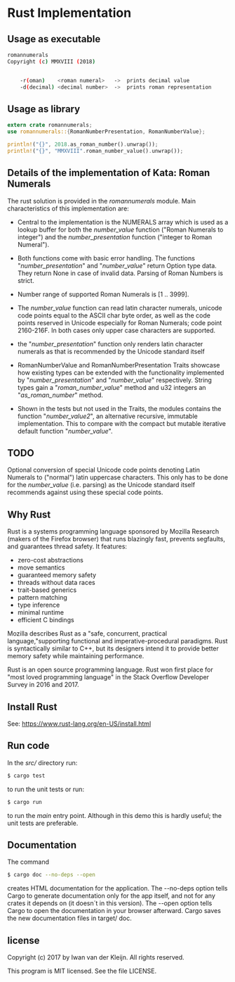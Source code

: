 # Rust Implementation

## Usage as executable

```bash
romannumerals
Copyright (c) MMXVIII (2018)


    -r(oman)    <roman numeral>   ->  prints decimal value
    -d(decimal) <decimal number>  ->  prints roman representation
```
## Usage as library

```rust
extern crate romannumerals;
use romannumerals::{RomanNumberPresentation, RomanNumberValue};

println!("{}", 2018.as_roman_number().unwrap());
println!("{}", "MMXVIII".roman_number_value().unwrap());

```

## Details of the implementation of Kata: Roman Numerals

The rust solution is provided in the _romannumerals_ module. Main characteristics of this implementation are:

- Central to the implementation is the NUMERALS array which is used as a lookup buffer for both the _number_value_ function ("Roman Numerals to integer") and the _number_presentation_ function ("integer to Roman Numeral").

- Both functions come with basic error handling. The functions "_number_presentation_" and "_number_value_" return Option type data. They return None in case of invalid data. Parsing of Roman Numbers is strict.

- Number range of supported Roman Numerals is [1 .. 3999].

- The _number_value_ function can read latin character numerals, unicode code points equal to the ASCII char byte order, as well as the code points reserved in Unicode especially for Roman Numerals; code point 2160-216F. In both cases only upper case characters are supported.

- the "_number_presentation_" function only renders latin character numerals as that is recommended by the Unicode standard itself

- RomanNumberValue and RomanNumberPresentation Traits showcase how existing types can be extended with the functionality implemented by "_number_presentation_" and "_number_value_" respectively. String types gain a "_roman_number_value_" method and u32 integers an "_as_roman_number_" method.

- Shown in the tests but not used in the Traits, the modules contains the function "_number_value2_", an alternative recursive, immutable implementation. This to compare with the compact but mutable iterative default function "_number_value_".

## TODO
Optional conversion of special Unicode code points denoting Latin Numerals to ("normal") latin uppercase characters. This only has to be done for the _number_value_ (i.e. parsing) as the Unicode standard itself recommends against using these special code points.

## Why Rust

Rust is a systems programming language sponsored by Mozilla Research (makers of the Firefox browser) that runs blazingly fast, prevents segfaults, and guarantees thread safety. It features:

- zero-cost abstractions
- move semantics
- guaranteed memory safety
- threads without data races
- trait-based generics
- pattern matching
- type inference
- minimal runtime
- efficient C bindings

Mozilla describes Rust as a "safe, concurrent, practical language,"supporting functional and imperative-procedural paradigms. Rust is syntactically similar to C++, but its designers intend it to provide better memory safety while maintaining performance.

Rust is an open source programming language. Rust won first place for "most loved programming language" in the Stack Overflow Developer Survey in 2016 and 2017.

## Install Rust

See: https://www.rust-lang.org/en-US/install.html

## Run code

In the _src/_ directory run:

```bash
$ cargo test
```

to run the unit tests or run:

```bash
$ cargo run
```
to run the _main_ entry point. Although in this demo this is hardly useful; the unit tests are preferable.

## Documentation 

The command 

```bash
$ cargo doc --no-deps --open
```

creates HTML documentation for the application. The --no-deps option tells Cargo to generate documentation only for the app itself, and not for any crates it depends on (it doesn´t in this version). The --open option tells Cargo to open the documentation in your browser afterward. Cargo saves the new documentation files in target/ doc.

## license

Copyright (c) 2017 by Iwan van der Kleijn. All rights reserved.

This program is MIT licensed. See the file LICENSE.

